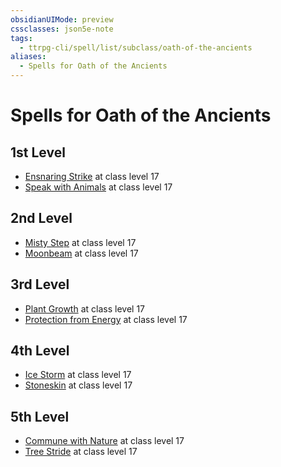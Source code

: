 ```yaml
---
obsidianUIMode: preview
cssclasses: json5e-note
tags:
  - ttrpg-cli/spell/list/subclass/oath-of-the-ancients
aliases:
  - Spells for Oath of the Ancients
---
```

# Spells for Oath of the Ancients

## 1st Level

- [Ensnaring Strike](3-Mechanics/CLI/spells/ensnaring-strike.md "PHB") at class level 17
- [Speak with Animals](3-Mechanics/CLI/spells/speak-with-animals.md "PHB") at class level 17

## 2nd Level

- [Misty Step](3-Mechanics/CLI/spells/misty-step.md "PHB") at class level 17
- [Moonbeam](3-Mechanics/CLI/spells/moonbeam.md "PHB") at class level 17

## 3rd Level

- [Plant Growth](3-Mechanics/CLI/spells/plant-growth.md "PHB") at class level 17
- [Protection from Energy](3-Mechanics/CLI/spells/protection-from-energy.md "PHB") at class level 17

## 4th Level

- [Ice Storm](3-Mechanics/CLI/spells/ice-storm.md "PHB") at class level 17
- [Stoneskin](3-Mechanics/CLI/spells/stoneskin.md "PHB") at class level 17

## 5th Level

- [Commune with Nature](3-Mechanics/CLI/spells/commune-with-nature.md "PHB") at class level 17
- [Tree Stride](3-Mechanics/CLI/spells/tree-stride.md "PHB") at class level 17